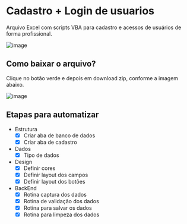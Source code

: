 # Cadastro + Login de usuarios
Arquivo Excel com scripts VBA para cadastro e acessos de usuários de forma profissional.

![image](https://github.com/user-attachments/assets/9697cbb5-2971-4d98-90de-b39566029539)


## Como baixar o arquivo?
Clique no botão verde e depois em download zip, conforme a imagem abaixo.
  
![image](https://github.com/user-attachments/assets/6d896e90-b11b-4a41-8d5c-9cb0f279c3f7)

## Etapas para automatizar

- Estrutura
    - [x]  Criar aba de banco de dados
    - [x]  Criar aba de cadastro
    
- Dados
    - [x]  Tipo de dados
    
- Design
    - [x]  Definir cores
    - [x]  Definir layout dos campos
    - [x]  Definir layout dos botões
    
- BackEnd
    - [x]  Rotina captura dos dados
    - [x]  Rotina de validação dos dados
    - [x]  Rotina para salvar os dados
    - [x]  Rotina para limpeza dos dados
